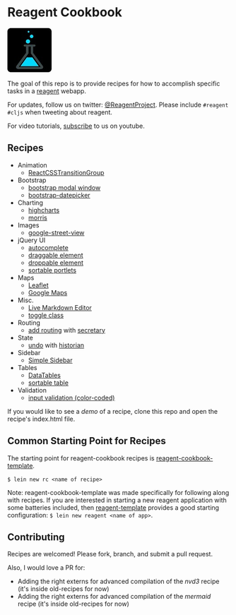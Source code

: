 # Reagent Cookbook

![Reagent-Project](logo-rounded.jpg)

The goal of this repo is to provide recipes for how to accomplish specific tasks in a [reagent](https://github.com/reagent-project/reagent) webapp.

For updates, follow us on twitter: [@ReagentProject](https://twitter.com/ReagentProject). Please include `#reagent #cljs` when tweeting about reagent.

For video tutorials, [subscribe](https://www.youtube.com/channel/UC1UP5LiNNNf0a45dA9eDA0Q) to us on youtube.

## Recipes

* Animation
    * [ReactCSSTransitionGroup](https://github.com/reagent-project/reagent-cookbook/tree/master/recipes/ReactCSSTransitionGroup)
* Bootstrap
    * [bootstrap modal window](https://github.com/reagent-project/reagent-cookbook/tree/master/recipes/bootstrap-modal)
    * [bootstrap-datepicker](https://github.com/reagent-project/reagent-cookbook/tree/master/recipes/bootstrap-datepicker)
* Charting
    * [highcharts](https://github.com/reagent-project/reagent-cookbook/tree/master/recipes/highcharts)
    * [morris](https://github.com/reagent-project/reagent-cookbook/tree/master/recipes/morris)
* Images
    * [google-street-view](https://github.com/reagent-project/reagent-cookbook/tree/master/recipes/google-street-view)
* jQuery UI
    * [autocomplete](https://github.com/reagent-project/reagent-cookbook/tree/master/recipes/autocomplete)
    * [draggable element](https://github.com/reagent-project/reagent-cookbook/tree/master/recipes/draggable)
    * [droppable element](https://github.com/reagent-project/reagent-cookbook/tree/master/recipes/droppable)
    * [sortable portlets](https://github.com/reagent-project/reagent-cookbook/tree/master/recipes/sortable-portlets)
* Maps
    * [Leaflet](https://github.com/reagent-project/reagent-cookbook/tree/master/recipes/leaflet)
    * [Google Maps](https://github.com/reagent-project/reagent-cookbook/tree/master/recipes/google-maps)
* Misc.
    * [Live Markdown Editor](https://github.com/reagent-project/reagent-cookbook/tree/master/recipes/markdown-editor)
	* [toggle class](https://github.com/reagent-project/reagent-cookbook/tree/master/recipes/toggle-class)
* Routing
    * [add routing](https://github.com/reagent-project/reagent-cookbook/tree/master/recipes/add-routing) with [secretary](https://github.com/gf3/secretary)
* State
    * [undo](https://github.com/reagent-project/reagent-cookbook/tree/master/recipes/undo) with [historian](https://github.com/reagent-project/historian)
* Sidebar
    * [Simple Sidebar](https://github.com/reagent-project/reagent-cookbook/tree/master/recipes/simple-sidebar)
* Tables
    * [DataTables](https://github.com/reagent-project/reagent-cookbook/tree/master/recipes/data-tables)
	* [sortable table](https://github.com/reagent-project/reagent-cookbook/tree/master/recipes/sort-table)
* Validation
    * [input validation (color-coded)](https://github.com/reagent-project/reagent-cookbook/tree/master/recipes/input-validation)

If you would like to see a *demo* of a recipe, clone this repo and open the recipe's index.html file.

## Common Starting Point for Recipes

The starting point for reagent-cookbook recipes is [reagent-cookbook-template](https://github.com/gadfly361/reagent-cookbook-template).

```
$ lein new rc <name of recipe>
```

Note: reagent-cookbook-template was made specifically for following along with recipes.  If you are interested in starting a new reagent application with some batteries included, then [reagent-template](https://github.com/reagent-project/reagent-template) provides a good starting configuration: `$ lein new reagent <name of app>`.

## Contributing

Recipes are welcomed!  Please fork, branch, and submit a pull request.

Also, I would love a PR for:

* Adding the right externs for advanced compilation of the *nvd3* recipe (it's inside old-recipes for now)
* Adding the right externs for advanced compilation of the *mermaid* recipe (it's inside old-recipes for now)
